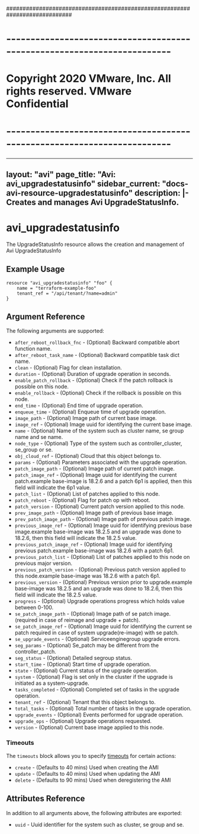 ############################################################################
# ------------------------------------------------------------------------
# Copyright 2020 VMware, Inc.  All rights reserved. VMware Confidential
# ------------------------------------------------------------------------
###

---
layout: "avi"
page_title: "Avi: avi_upgradestatusinfo"
sidebar_current: "docs-avi-resource-upgradestatusinfo"
description: |-
  Creates and manages Avi UpgradeStatusInfo.
---

# avi_upgradestatusinfo

The UpgradeStatusInfo resource allows the creation and management of Avi UpgradeStatusInfo

## Example Usage

```hcl
resource "avi_upgradestatusinfo" "foo" {
    name = "terraform-example-foo"
    tenant_ref = "/api/tenant/?name=admin"
}
```

## Argument Reference

The following arguments are supported:

* `after_reboot_rollback_fnc` - (Optional) Backward compatible abort function name.
* `after_reboot_task_name` - (Optional) Backward compatible task dict name.
* `clean` - (Optional) Flag for clean installation.
* `duration` - (Optional) Duration of upgrade operation in seconds.
* `enable_patch_rollback` - (Optional) Check if the patch rollback is possible on this node.
* `enable_rollback` - (Optional) Check if the rollback is possible on this node.
* `end_time` - (Optional) End time of upgrade operation.
* `enqueue_time` - (Optional) Enqueue time of upgrade operation.
* `image_path` - (Optional) Image path of current base image.
* `image_ref` - (Optional) Image uuid for identifying the current base image.
* `name` - (Optional) Name of the system such as cluster name, se group name and se name.
* `node_type` - (Optional) Type of the system such as controller_cluster, se_group or se.
* `obj_cloud_ref` - (Optional) Cloud that this object belongs to.
* `params` - (Optional) Parameters associated with the upgrade operation.
* `patch_image_path` - (Optional) Image path of current patch image.
* `patch_image_ref` - (Optional) Image uuid for identifying the current patch.example  base-image is 18.2.6 and a patch 6p1 is applied, then this field will indicate the 6p1 value.
* `patch_list` - (Optional) List of patches applied to this node.
* `patch_reboot` - (Optional) Flag for patch op with reboot.
* `patch_version` - (Optional) Current patch version applied to this node.
* `prev_image_path` - (Optional) Image path of previous base image.
* `prev_patch_image_path` - (Optional) Image path of previous patch image.
* `previous_image_ref` - (Optional) Image uuid for identifying previous base image.example  base-image was 18.2.5 and an upgrade was done to 18.2.6, then this field will indicate the 18.2.5 value.
* `previous_patch_image_ref` - (Optional) Image uuid for identifying previous patch.example  base-image was 18.2.6 with a patch 6p1.
* `previous_patch_list` - (Optional) List of patches applied to this node on previous major version.
* `previous_patch_version` - (Optional) Previous patch version applied to this node.example  base-image was 18.2.6 with a patch 6p1.
* `previous_version` - (Optional) Previous version prior to upgrade.example  base-image was 18.2.5 and an upgrade was done to 18.2.6, then this field will indicate the 18.2.5 value.
* `progress` - (Optional) Upgrade operations progress which holds value between 0-100.
* `se_patch_image_path` - (Optional) Image path of se patch image.(required in case of reimage and upgrade + patch).
* `se_patch_image_ref` - (Optional) Image uuid for identifying the current se patch required in case of system upgrade(re-image) with se patch.
* `se_upgrade_events` - (Optional) Serviceenginegroup upgrade errors.
* `seg_params` - (Optional) Se_patch may be different from the controller_patch.
* `seg_status` - (Optional) Detailed segroup status.
* `start_time` - (Optional) Start time of upgrade operation.
* `state` - (Optional) Current status of the upgrade operation.
* `system` - (Optional) Flag is set only in the cluster if the upgrade is initiated as a system-upgrade.
* `tasks_completed` - (Optional) Completed set of tasks in the upgrade operation.
* `tenant_ref` - (Optional) Tenant that this object belongs to.
* `total_tasks` - (Optional) Total number of tasks in the upgrade operation.
* `upgrade_events` - (Optional) Events performed for upgrade operation.
* `upgrade_ops` - (Optional) Upgrade operations requested.
* `version` - (Optional) Current base image applied to this node.


### Timeouts

The `timeouts` block allows you to specify [timeouts](https://www.terraform.io/docs/configuration/resources.html#timeouts) for certain actions:

* `create` - (Defaults to 40 mins) Used when creating the AMI
* `update` - (Defaults to 40 mins) Used when updating the AMI
* `delete` - (Defaults to 90 mins) Used when deregistering the AMI

## Attributes Reference

In addition to all arguments above, the following attributes are exported:

* `uuid` -  Uuid identifier for the system such as cluster, se group and se.

